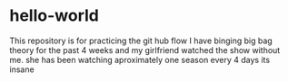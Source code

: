 # hello-world
This repository is for practicing the git hub flow
I have binging big bag theory for the past 4 weeks and my girlfriend watched the show without me. she has been watching aproximately one season every 4 days its insane
